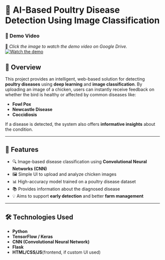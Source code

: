 # 🐔 AI-Based Poultry Disease Detection Using Image Classification

### 🎥 Demo Video
📌 *Click the image to watch the demo video on Google Drive.*
[![Watch the demo](https://drive.google.com/uc?id=1wvDcEddFw4SdbqDOVfyg8iNqOx-Xz1rj)](https://drive.google.com/file/d/13xrNz3gOAb60mxLSWeEkqisu0JxYPpYl/view?usp=drive_link)



## 📌 Overview

This project provides an intelligent, web-based solution for detecting **poultry diseases** using **deep learning** and **image classification**. By uploading an image of a chicken, users can instantly receive feedback on whether the bird is healthy or affected by common diseases like:

- **Fowl Pox**
- **Newcastle Disease**
- **Coccidiosis**

If a disease is detected, the system also offers **informative insights** about the condition.

---

## 🧠 Features

- 🔍 Image-based disease classification using **Convolutional Neural Networks (CNN)**
- 🖼️ Simple UI to upload and analyze chicken images
- 📊 High-accuracy model trained on a poultry disease dataset
- 📚 Provides information about the diagnosed disease
- 💡 Aims to support **early detection** and better **farm management**

---

## 🛠️ Technologies Used

- **Python**
- **TensorFlow / Keras**
- **CNN (Convolutional Neural Network)**
- **Flask**  
- **HTML/CSS/JS**(frontend, if custom UI used)



